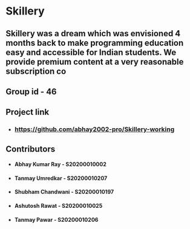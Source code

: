 # Skillery

Skillery was a dream which was envisioned 4 months back to make programming education easy and accessible for Indian students. We provide premium content at a very reasonable subscription co
---
## Group id - 46
## Project link
- ### https://github.com/abhay2002-pro/Skillery-working
## Contributors
- #### Abhay Kumar Ray - S20200010002
- #### Tanmay Umredkar - S20200010207
- #### Shubham Chandwani - S20200010197
- #### Ashutosh Rawat - S20200010025
- #### Tanmay Pawar - S20200010206


